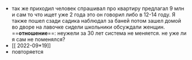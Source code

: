 
- так же приходил человек спрашивал про квартиру предлагал 9 млн и сам то что ищет уже 2 года это он говорил либо в 12-14 году.
Я также пошел сзади садика наблюдал за баней потом зашел домой во дворе на лавочке сидели школьники обсуждали женщин.
==**отношение**==: неужели за 30 лет система не меняется. не уже ли я сам не поменялся?
- [[ 2022-09*19]]
- повторяется